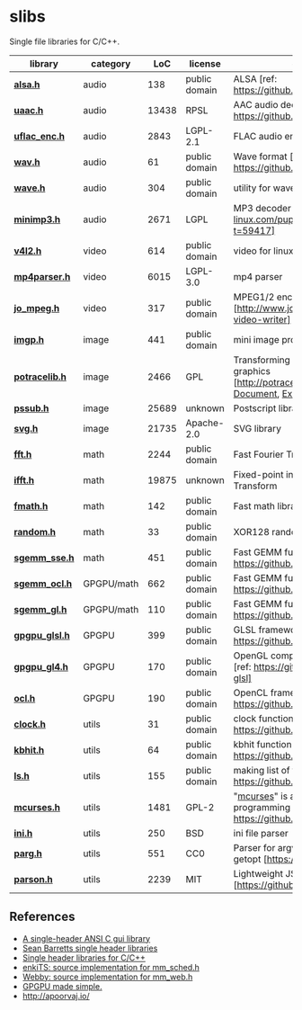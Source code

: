 # slibs

Single file libraries for C/C++.

|library | category | LoC | license | description
| --------------------- | -------- | --- | --- | --------------------------------
|**[alsa.h](alsa.h)** | audio | 138 | public domain | ALSA [ref: https://github.com/yui0/aplay-]
|**[uaac.h](uaac.h)** | audio | 13438 | RPSL | AAC audio decoder [ref: https://github.com/yui0/aplay-]
|**[uflac_enc.h](uflac_enc.h)** | audio | 2843 | LGPL-2.1 | FLAC audio encoder based on Flake
|**[wav.h](wav.h)** | audio | 61 | public domain | Wave format [ref: https://github.com/yui0/aplay-]
|**[wave.h](wave.h)** | audio | 304 | public domain | utility for wave format
|**[minimp3.h](minimp3.h)** | audio | 2671 | LGPL | MP3 decoder [http://www.murga-linux.com/puppy/viewtopic.php?t=59417]
|**[v4l2.h](v4l2.h)** | video | 614 | public domain | video for linux
|**[mp4parser.h](mp4parser.h)** | video | 6015 | LGPL-3.0 | mp4 parser
|**[jo_mpeg.h](jo_mpeg.h)** | video | 317 | public domain | MPEG1/2 encoder [http://www.jonolick.com/home/mpeg-video-writer]
|**[imgp.h](imgp.h)** | image | 441 | public domain | mini image processing library
|**[potracelib.h](potracelib.h)** | image | 2466 | GPL | Transforming bitmaps into vector graphics [http://potrace.sourceforge.net/, [Document](http://potrace.sourceforge.net/potracelib.pdf), [Example](https://github.com/yui0/img2vec)]
|**[pssub.h](pssub.h)** | image | 25689 | unknown | Postscript library
|**[svg.h](svg.h)** | image | 21735 | Apache-2.0 | SVG library
|**[fft.h](fft.h)** | math | 2244 | public domain | Fast Fourier Transform
|**[ifft.h](fft.h)** | math | 19875 | unknown | Fixed-point in-place Fast Fourier Transform
|**[fmath.h](fmath.h)** | math | 142 | public domain | Fast math library
|**[random.h](random.h)** | math | 33 | public domain | XOR128 random function
|**[sgemm_sse.h](sgemm_sse.h)** | math | 451 | public domain | Fast GEMM function for SSE [ref: https://github.com/yui0/ugemm]
|**[sgemm_ocl.h](sgemm_ocl.h)** | GPGPU/math | 662 | public domain | Fast GEMM function for OpenCL [ref: https://github.com/yui0/ugemm]
|**[sgemm_gl.h](sgemm_gl.h)** | GPGPU/math | 110 | public domain | Fast GEMM function for OpenGL4 [ref: https://github.com/yui0/ugemm]
|**[gpgpu_glsl.h](gpgpu_glsl.h)** | GPGPU | 399 | public domain | GLSL frameworks [ref: https://github.com/yui0/waifu2x-glsl]
|**[gpgpu_gl4.h](gpgpu_gl4.h)** | GPGPU | 170 | public domain | OpenGL compute shader frameworks [ref: https://github.com/yui0/waifu2x-glsl]
|**[ocl.h](ocl.h)** | GPGPU | 190 | public domain | OpenCL frameworks [ref: https://github.com/yui0/waifu2x-ocl]
|**[clock.h](clock.h)** | utils | 31 | public domain | clock function for linux [ref: https://github.com/yui0/waifu2x-glsl]
|**[kbhit.h](kbhit.h)** | utils | 64 | public domain | kbhit function for linux [ref: https://github.com/yui0/aplay-]
|**[ls.h](ls.h)** | utils | 155 | public domain | making list of files and directories [ref: https://github.com/yui0/aplay-]
|**[mcurses.h](mcurses.h)** | utils | 1481 | GPL-2 | "[mcurses](https://github.com/ChrisMicro/mcurses)" is a minimized version of programming library ncurses [ref: https://github.com/yui0/aplay-]
|**[ini.h](ini.h)** | utils | 250 | BSD | ini file parser
|**[parg.h](parg.h)** | utils | 551 | CC0 | Parser for argv that works similarly to getopt [https://github.com/jibsen/parg]
|**[parson.h](parson.h)** | utils | 2239 | MIT | Lightweight JSON library [https://github.com/kgabis/parson]

## References
- [A single-header ANSI C gui library](https://github.com/vurtun/nuklear)
- [Sean Barretts single header libraries](https://github.com/nothings/single_file_libs)
- [Single header libraries for C/C++](https://github.com/vurtun/mmx)
- [enkiTS: source implementation for mm_sched.h](https://github.com/dougbinks/enkiTS)
- [Webby: source implementation for mm_web.h](https://github.com/deplinenoise/webby)
- [GPGPU made simple.](https://github.com/turbo/js)
- http://apoorvaj.io/
